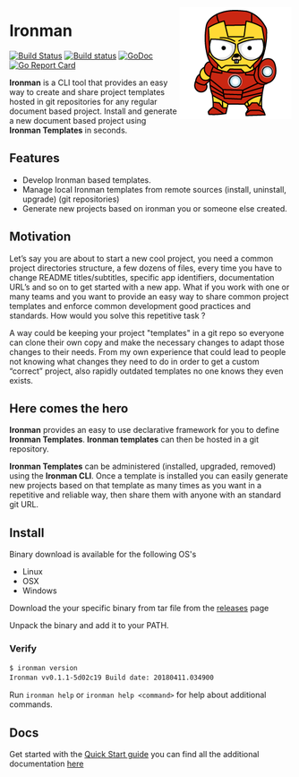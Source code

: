 <p align="center">
  <img style="float: right;" src="ironman.png" alt="Ironman logo"/>
</p>

# Ironman 
[![Build Status](https://travis-ci.org/ironman-project/ironman.svg?branch=master)](https://travis-ci.org/ironman-project/ironman)
[![Build status](https://ci.appveyor.com/api/projects/status/yi1e02dy65nv96uy/branch/master?svg=true)](https://ci.appveyor.com/project/ottogiron/ironman/branch/master)
[![GoDoc](https://godoc.org/github.com/ironman-project/ironman?status.svg)](https://godoc.org/github.com/ironman-project/ironman)
[![Go Report Card](https://goreportcard.com/badge/github.com/ironman-project/ironman)](https://goreportcard.com/report/github.com/ironman-project/ironman)

**Ironman** is a CLI tool that provides an easy way to create and share project templates hosted in git repositories for any regular document based project. Install and generate a new document based project using  **Ironman Templates** in seconds.

## Features 

  * Develop  Ironman based templates.
  * Manage local Ironman templates from remote sources (install, uninstall, upgrade) (git repositories)
  * Generate new projects based on ironman you or someone else created.

## Motivation

Let’s say you are about to start a new cool project, you need a common project directories structure, a few dozens of files,  every time you have to change README titles/subtitles, specific app identifiers, documentation URL’s and so on to get started with a new app.  What if you work with one or many teams and you want to provide an easy way to share common project templates and enforce common development good practices and standards.  How would you solve this repetitive task ? 

A way could be keeping your project "templates" in a git repo so everyone can clone their own copy and make the necessary changes to adapt those changes to their needs. From my own experience that could lead to people not knowing what changes they need to do in order to get a custom “correct” project,  also rapidly outdated templates no one knows they even exists.

## Here comes the hero 

**Ironman** provides an easy to use declarative framework for you to define **Ironman Templates**. **Ironman templates** can then be hosted in a git repository.

**Ironman Templates** can be  administered (installed, upgraded, removed) using the **Ironman CLI**. Once a template is installed you can easily generate new projects based on that template as many times as you want in a repetitive and reliable way, then share them with anyone with an standard git URL. 

## Install

Binary download is available for the following OS's

* Linux
* OSX
* Windows

Download the your specific  binary from tar file from the [releases](https://github.com/ironman-project/ironman/releases) page

Unpack the binary and add it to your PATH.

### Verify 

```bash
$ ironman version
Ironman vv0.1.1-5d02c19 Build date: 20180411.034900
``` 

Run ```ironman help``` or ```ironman help <command>``` for help about additional commands.


## Docs

Get started with the [Quick Start guide](docs/quickstart.md) you can find all the additional documentation [here](docs)
